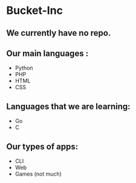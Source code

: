 # Bucket-Inc

## We currently have no repo.

## Our main languages : 
- Python
- PHP
- HTML
- CSS

## Languages that we are learning:
- Go
- C

## Our types of apps:
- CLI
- Web
- Games (not much)
